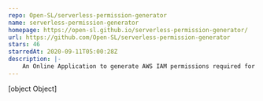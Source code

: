 ```yaml
---
repo: Open-SL/serverless-permission-generator
name: serverless-permission-generator
homepage: https://open-sl.github.io/serverless-permission-generator/
url: https://github.com/Open-SL/serverless-permission-generator
stars: 46
starredAt: 2020-09-11T05:00:28Z
description: |-
    An Online Application to generate AWS IAM permissions required for deploying a Serverless Framework stack.
---
```


[object Object]
